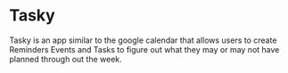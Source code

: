 # Tasky
 Tasky is an app similar to the google calendar that allows users to create Reminders Events and Tasks to figure out what they may or may not have planned through out the week.
